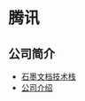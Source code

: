 # 腾讯

## 公司简介

-   [石墨文档技术栈](https://zhuanlan.zhihu.com/p/28404573)
-   [公司介绍](https://cn.100offer.com/companies/81968159)
